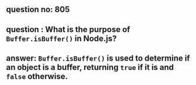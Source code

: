 
      
## question no: 805

## question : What is the purpose of `Buffer.isBuffer()` in Node.js?

## answer: `Buffer.isBuffer()` is used to determine if an object is a buffer, returning `true` if it is and `false` otherwise.
      
